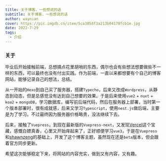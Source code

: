 ```yaml
---
title: 关于博客，一些想说的话
subtitle: 关于博客，一些想说的话
author: waynian
cover: https://pic.imgdb.cn/item/5ca3058f3a213b04178fcb1e.jpg
date: 2022-7-29
tags: 
  - 介绍
---
```


### 关于
毕业后开始接触前端，总想搞点花里胡哨的东西，偶尔也会有些想法想要做些不一样的东西，可以最终也没有付出实践。作为前端，一直以来都想要有个自己的博客网站，能够记录自己的想法，总结。

从一开始的`Hexo`到自己买了服务器，搭建`Typecho`，后来又改成`Wordpress`，从静态到动态，但是总感觉没有达到自己想要的效果。于是后来使用`vue2` + `nuxt` + `koa2` + `mongoDB`，学习数据库，编写前后端代码，然后在服务器上部署，当时第一个版本部署时，很有成就感，后来又学习`Typescript`，使用`nest.js`做后端，主要是为了学习。不过最终因为服务器价格略贵，没法继续下去。

后来，接触了`Vuepress`，到现在最新版的`Vuepress-next`，又发现[Vercel](https://vercel.com/)这个宝藏，感慨白嫖真香，心里又开始痒起来了，正好顺便学习`vue3`，于是在`Vuepress`和[shawnzeng](https://shawnzeng.com/)的基础上，开发了这个博客主题，虽然现在还是`beta`版本，但会跟着官方同步更新。

希望这次能够稳定下来，将网站的内容充实，做到又有内容，又有趣。

